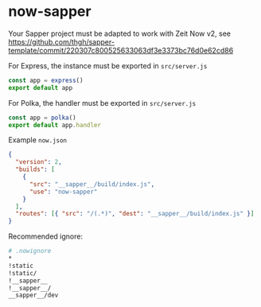 # now-sapper

Your Sapper project must be adapted to work with Zeit Now v2, see https://github.com/thgh/sapper-template/commit/220307c800525633063df3e3373bc76d0e62cd86

For Express, the instance must be exported in `src/server.js`
```js
const app = express()
export default app
```

For Polka, the handler must be exported in `src/server.js`
```js
const app = polka()
export default app.handler
```

Example `now.json`
```json
{
  "version": 2,
  "builds": [
    {
      "src": "__sapper__/build/index.js",
      "use": "now-sapper"
    }
  ],
  "routes": [{ "src": "/(.*)", "dest": "__sapper__/build/index.js" }]
}
```

Recommended ignore:
```bash
# .nowignore
*
!static
!static/
!__sapper__
!__sapper__/
__sapper__/dev
```

